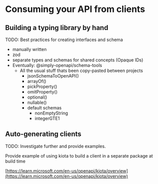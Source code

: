# Consuming your API from clients

## Building a typing library by hand

TODO: Best practices for creating interfaces and schema

- manually written
- zod
- separate types and schemas for shared concepts (Opaque IDs)
- Eventually: @simply-openapi/schema-tools
  - All the usual stuff thats been copy-pasted between projects
    - jsonSchemaToOpenAPI()
    - arrayOf()
    - pickProperty()
    - omitProperty()
    - optional()
    - nullable()
    - default schemas
      - nonEmptyString
      - integerGTE1

## Auto-generating clients

TODO: Investigate further and provide examples.

Provide example of using kiota to build a client in a separate package at build time

[https://learn.microsoft.com/en-us/openapi/kiota/overview](https://learn.microsoft.com/en-us/openapi/kiota/overview)

